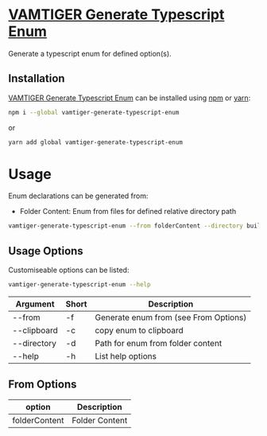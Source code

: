 # [VAMTIGER Generate Typescript Enum](https://github.com/vamtiger-project/vamtiger-generate-typescript-enum)
Generate a typescript enum for defined option(s).

## Installation
[VAMTIGER Generate Typescript Enum](https://github.com/vamtiger-project/vamtiger-generate-typescript-enum) can be installed using [npm](https://www.npmjs.com/) or [yarn](https://yarnpkg.com/en/):
```bash
npm i --global vamtiger-generate-typescript-enum
```
or
```bash
yarn add global vamtiger-generate-typescript-enum
```

# Usage
Enum declarations can be generated from:
- Folder Content: Enum from files for defined relative directory path

```bash
vamtiger-generate-typescript-enum --from folderContent --directory build --clipboard
```

## Usage Options
Customiseable options can be listed:
```bash
vamtiger-generate-typescript-enum --help
```
| Argument | Short | Description |
|----------|-------|-------------|
| --from | -f | Generate enum from (see From Options) |
| --clipboard | -c | copy enum to clipboard |
| --directory | -d | Path for enum from folder content |
| --help | -h | List help options |

## From Options
| option | Description |
|--------|-------------|
| folderContent | Folder Content |